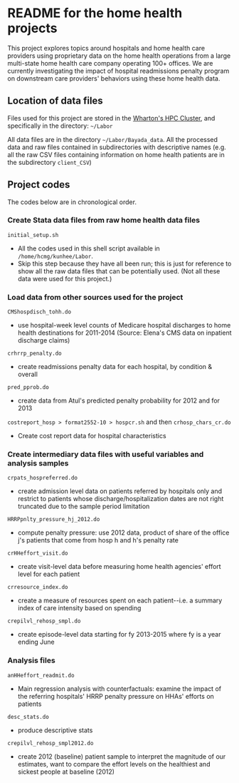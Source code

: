 # README for the home health projects
This project explores topics around hospitals and home health care providers using proprietary data on the home health operations from a large multi-state home health care company operating 100+ offices. We are currently investigating the impact of hospital readmissions penalty program on downstream care providers' behaviors using these home health data.

## Location of data files
Files used for this project are stored in the [Wharton's HPC Cluster](https://research-it.wharton.upenn.edu/documentation/), and specifically in the directory: `~/Labor`

All data files are in the directory `~/Labor/Bayada_data`. All the processed data and raw files contained in subdirectories with descriptive names (e.g. all the raw CSV files containing information on home health patients are in the subdirectory `client_CSV`)

## Project codes

The codes below are in chronological order.

### Create Stata data files from raw home health data files

`initial_setup.sh`
- All the codes used in this shell script available in `/home/hcmg/kunhee/Labor`.
- Skip this step because they have all been run; this is just for reference to show all the raw data files that can be potentially used. (Not all these data were used for this project.)

### Load data from other sources used for the project

`CMShospdisch_tohh.do`
- use hospital-week level counts of Medicare hospital discharges to home health destinations for 2011-2014 (Source: Elena's CMS data on inpatient discharge claims)

`crhrrp_penalty.do`
- create readmissions penalty data for each hospital, by condition & overall

`pred_pprob.do`
- create data from Atul's predicted penalty probability for 2012 and for 2013

`costreport_hosp > format2552-10 > hospcr.sh` and then `crhosp_chars_cr.do`
- Create cost report data for hospital characteristics

### Create intermediary data files with useful variables and analysis samples

`crpats_hospreferred.do`
- create admission level data on patients referred by hospitals only and restrict to patients whose discharge/hospitalization dates are not right truncated due to the sample period limitation

`HRRPpnlty_pressure_hj_2012.do`
- compute penalty pressure: use 2012 data, product of share of the office j's patients that come from hosp h and h's penalty rate

`crHHeffort_visit.do`
- create visit-level data before measuring home health agencies' effort level for each patient

`crresource_index.do`
- create a measure of resources spent on each patient--i.e. a summary index of care intensity based on spending

`crepilvl_rehosp_smpl.do`
- create episode-level data starting for fy 2013-2015 where fy is a year ending June

### Analysis files
`anHHeffort_readmit.do`
- Main regression analysis with counterfactuals: examine the impact of the referring hospitals' HRRP penalty pressure on HHAs' efforts on patients

`desc_stats.do`
- produce descriptive stats

`crepilvl_rehosp_smpl2012.do`
- create 2012 (baseline) patient sample to interpret the magnitude of our estimates, want to compare the effort levels on the healthiest and sickest people at baseline (2012)
